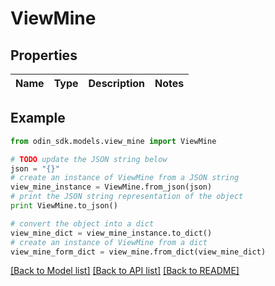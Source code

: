 # ViewMine


## Properties

Name | Type | Description | Notes
------------ | ------------- | ------------- | -------------

## Example

```python
from odin_sdk.models.view_mine import ViewMine

# TODO update the JSON string below
json = "{}"
# create an instance of ViewMine from a JSON string
view_mine_instance = ViewMine.from_json(json)
# print the JSON string representation of the object
print ViewMine.to_json()

# convert the object into a dict
view_mine_dict = view_mine_instance.to_dict()
# create an instance of ViewMine from a dict
view_mine_form_dict = view_mine.from_dict(view_mine_dict)
```
[[Back to Model list]](../README.md#documentation-for-models) [[Back to API list]](../README.md#documentation-for-api-endpoints) [[Back to README]](../README.md)


